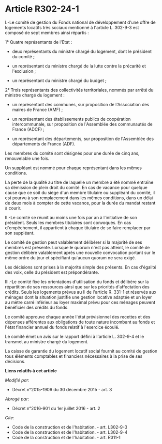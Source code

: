 # Article R302-24-1

I.-Le comité de gestion du Fonds national de développement d'une offre de logements locatifs très sociaux mentionné à
l'article L. 302-9-3 est composé de sept membres ainsi répartis : 

1° Quatre représentants de l'Etat :

- deux représentants du ministre chargé du logement, dont le président du comité ;

- un représentant du ministre chargé de la lutte contre la précarité et l'exclusion ;

- un représentant du ministre chargé du budget ; 

2° Trois représentants des collectivités territoriales, nommés par arrêté du ministre chargé du logement :

- un représentant des communes, sur proposition de l'Association des maires de France (AMF) ;

- un représentant des établissements publics de coopération intercommunale, sur proposition de l'Assemblée des communautés de
France (ADCF) ;

- un représentant des départements, sur proposition de l'Assemblée des départements de France (ADF). 

Les membres du comité sont désignés pour une durée de cinq ans, renouvelable une fois. 

Un suppléant est nommé pour chaque représentant dans les mêmes conditions. 

La perte de la qualité au titre de laquelle un membre a été nommé entraîne sa démission de plein droit du comité. En cas de
vacance pour quelque cause que ce soit du siège d'un membre titulaire ou suppléant du comité, il est pourvu à son
remplacement dans les mêmes conditions, dans un délai de deux mois à compter de cette vacance, pour la durée du mandat
restant à courir. 

II.-Le comité se réunit au moins une fois par an à l'initiative de son président. Seuls les membres titulaires sont
convoqués. En cas d'empêchement, il appartient à chaque titulaire de se faire remplacer par son suppléant. 

Le comité de gestion peut valablement délibérer si la majorité de ses membres est présente. Lorsque le quorum n'est pas
atteint, le comité de gestion délibère valablement après une nouvelle convocation portant sur le même ordre du jour et
spécifiant qu'aucun quorum ne sera exigé. 

Les décisions sont prises à la majorité simple des présents. En cas d'égalité des voix, celle du président est
prépondérante. 

III.-Le comité fixe les orientations d'utilisation du fonds et délibère sur la répartition de ses ressources ainsi que sur
les priorités d'affectation des crédits. Seuls les logements prévus au II de l'article R. 331-1 et réservés aux ménages dont
la situation justifie une gestion locative adaptée et un loyer au mètre carré inférieur au loyer maximal prévu pour ces
ménages peuvent bénéficier des crédits du fonds. 

Le comité approuve chaque année l'état prévisionnel des recettes et des dépenses afférentes aux obligations de toute nature
incombant au fonds et l'état financier annuel du fonds relatif à l'exercice écoulé. 

Le comité émet un avis sur le rapport défini à l'article L. 302-9-4 et le transmet au ministre chargé du logement.

La caisse de garantie du logement locatif social fournit au comité de gestion tous éléments comptables et financiers
nécessaires à la prise de ses décisions.

**Liens relatifs à cet article**

_Modifié par_:

  - Décret n°2015-1906 du 30 décembre 2015 - art. 3

_Abrogé par_:

  - Décret n°2016-901 du 1er juillet 2016 - art. 2

_Cite_:

  - Code de la construction et de l'habitation. - art. L302-9-3
  - Code de la construction et de l'habitation. - art. L302-9-4
  - Code de la construction et de l'habitation. - art. R311-1
